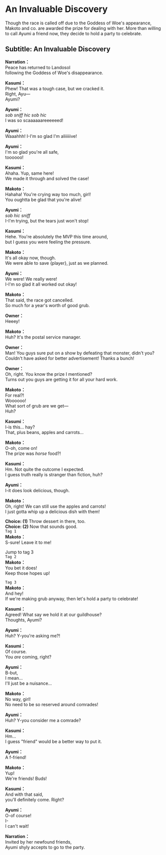 # An Invaluable Discovery
Though the race is called off due to the Goddess of Woe's appearance, Makoto and co. are awarded the prize for dealing with her. More than willing to call Ayumi a friend now, they decide to hold a party to celebrate.
  
## Subtitle: An Invaluable Discovery
  
**Narration：**  
Peace has returned to Landosol  
following the Goddess of Woe's disappearance.  
  
**Kasumi：**  
Phew! That was a tough case, but we cracked it.  
Right, Ayu—  
Ayumi?  
  
**Ayumi：**  
*sob* *sniff* *hic* *sob* *hic*  
I was so scaaaaaareeeeeed!  
  
**Ayumi：**  
Waaahhh! I-I'm so glad I'm aliiiiiive!  
  
**Ayumi：**  
I'm so glad you're all safe,  
toooooo!  
  
**Kasumi：**  
Ahaha. Yup, same here!  
We made it through and solved the case!  
  
**Makoto：**  
Hahaha! You're crying way too much, girl!  
You oughtta be glad that you're alive!  
  
**Ayumi：**  
*sob* *hic* *sniff*  
I-I'm trying, but the tears just won't stop!  
  
**Kasumi：**  
Hehe. You're absolutely the MVP this time around,  
but I guess you were feeling the pressure.  
  
**Makoto：**  
It's all okay now, though.  
We were able to save {player}, just as we planned.  
  
**Ayumi：**  
We were! We really were!  
I-I'm so glad it all worked out okay!  
  
**Makoto：**  
That said, the race got cancelled.  
So much for a year's worth of good grub.  
  
**Owner：**  
Heeey!  
  
**Makoto：**  
Huh? It's the postal service manager.  
  
**Owner：**  
Man! You guys sure put on a show by defeating that monster, didn't you?  
Couldn't have asked for better advertisement! Thanks a bunch!  
  
**Owner：**  
Oh, right. You know the prize I mentioned?  
Turns out you guys are getting it for all your hard work.  
  
**Makoto：**  
For real?!  
Woooooo!  
What sort of grub are we get—  
Huh?  
  
**Kasumi：**  
I-is this... hay?  
That, plus beans, apples and carrots...  
  
**Makoto：**  
O-oh, come on!  
The prize was *horse* food?!  
  
**Kasumi：**  
Hm. Not quite the outcome I expected.  
I guess truth really is stranger than fiction, huh?  
  
**Ayumi：**  
I-it does look delicious, though.  
  
**Makoto：**  
Oh, right! We can still use the apples and carrots!  
I just gotta whip up a delicious dish with them!  
  
**Choice: (1)**  Throw dessert in there, too.  
**Choice: (2)**  Now that sounds good.  
`Tag 1`  
**Makoto：**  
S-sure! Leave it to me!  
  
Jump to tag 3  
`Tag 2`  
**Makoto：**  
You bet it does!  
Keep those hopes up!  
  
`Tag 3`  
**Makoto：**  
And hey!  
If we're making grub anyway, then let's hold a party to celebrate!  
  
**Kasumi：**  
Agreed! What say we hold it at our guildhouse?  
Thoughts, Ayumi?  
  
**Ayumi：**  
Huh? Y-you're asking me?!  
  
**Kasumi：**  
Of course.  
You *are* coming, right?  
  
**Ayumi：**  
B-but,  
I mean...  
I'll just be a nuisance...  
  
**Makoto：**  
No way, girl!  
No need to be so reserved around comrades!  
  
**Ayumi：**  
Huh? Y-you consider me a comrade?  
  
**Kasumi：**  
Hm...  
I guess \"friend\" would be a better way to put it.  
  
**Ayumi：**  
A f-friend!  
  
**Makoto：**  
Yup!  
We're friends! Buds!  
  
**Kasumi：**  
And with that said,  
you'll definitely come. Right?  
  
**Ayumi：**  
O-of course!  
I-  
I can't wait!  
  
**Narration：**  
Invited by her newfound friends,  
Ayumi shyly accepts to go to the party.  
  

